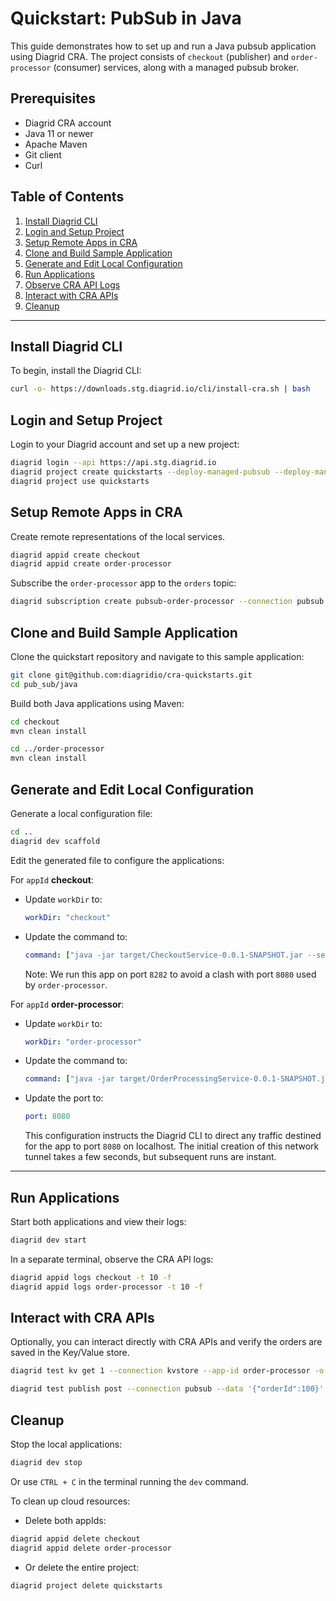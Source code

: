 # Quickstart: PubSub in Java

This guide demonstrates how to set up and run a Java pubsub application using Diagrid CRA. The project consists of `checkout` (publisher) and `order-processor` (consumer) services, along with a managed pubsub broker.

## Prerequisites
- Diagrid CRA account
- Java 11 or newer
- Apache Maven
- Git client
- Curl

## Table of Contents
1. [Install Diagrid CLI](#install-diagrid-cli)
2. [Login and Setup Project](#login-and-setup-project)
3. [Setup Remote Apps in CRA](#setup-remote-apps-in-cra)
4. [Clone and Build Sample Application](#clone-and-build-sample-application)
5. [Generate and Edit Local Configuration](#generate-and-edit-local-configuration)
6. [Run Applications](#run-applications)
7. [Observe CRA API Logs](#observe-cra-api-logs)
8. [Interact with CRA APIs](#interact-with-cra-apis)
9. [Cleanup](#cleanup)

---

## Install Diagrid CLI
To begin, install the Diagrid CLI:

```bash
curl -o- https://downloads.stg.diagrid.io/cli/install-cra.sh | bash
```

## Login and Setup Project
Login to your Diagrid account and set up a new project:

```bash
diagrid login --api https://api.stg.diagrid.io
diagrid project create quickstarts --deploy-managed-pubsub --deploy-managed-kv
diagrid project use quickstarts
```

## Setup Remote Apps in CRA
Create remote representations of the local services.

```bash
diagrid appid create checkout
diagrid appid create order-processor
```

Subscribe the `order-processor` app to the `orders` topic:

```bash
diagrid subscription create pubsub-order-processor --connection pubsub --topic orders --route /orders --scopes order-processor
```

## Clone and Build Sample Application
Clone the quickstart repository and navigate to this sample application:

```bash
git clone git@github.com:diagridio/cra-quickstarts.git
cd pub_sub/java
```

Build both Java applications using Maven:

```bash
cd checkout 
mvn clean install

cd ../order-processor
mvn clean install
```

## Generate and Edit Local Configuration
Generate a local configuration file:

```bash
cd ..
diagrid dev scaffold
```

Edit the generated file to configure the applications:

For `appId` **checkout**:
- Update `workDir` to:
  ```yaml
  workDir: "checkout"
  ```
- Update the command to:
  ```yaml
  command: ["java -jar target/CheckoutService-0.0.1-SNAPSHOT.jar --server.port=8282"]
  ```
  Note: We run this app on port `8282` to avoid a clash with port `8080` used by `order-processor`.

For `appId` **order-processor**:
- Update `workDir` to:
  ```yaml
  workDir: "order-processor"
  ```
- Update the command to:
  ```yaml
  command: ["java -jar target/OrderProcessingService-0.0.1-SNAPSHOT.jar"]
  ```
- Update the port to:
  ```yaml
  port: 8080
  ```
  This configuration instructs the Diagrid CLI to direct any traffic destined for the app to port `8080` on localhost. The initial creation of this network tunnel takes a few seconds, but subsequent runs are instant.

---

## Run Applications
Start both applications and view their logs:

```bash
diagrid dev start
```

In a separate terminal, observe the CRA API logs:

```bash
diagrid appid logs checkout -t 10 -f
diagrid appid logs order-processor -t 10 -f
```

## Interact with CRA APIs
Optionally, you can interact directly with CRA APIs and verify the orders are saved in the Key/Value store.

```bash
diagrid test kv get 1 --connection kvstore --app-id order-processor -o json 

diagrid test publish post --connection pubsub --data '{"orderId":100}' --app-id checkout
```



## Cleanup
Stop the local applications:

```bash
diagrid dev stop
```

Or use `CTRL + C` in the terminal running the `dev` command.

To clean up cloud resources:

- Delete both appIds:

```bash
diagrid appid delete checkout 
diagrid appid delete order-processor
```

- Or delete the entire project:

```bash
diagrid project delete quickstarts
```
